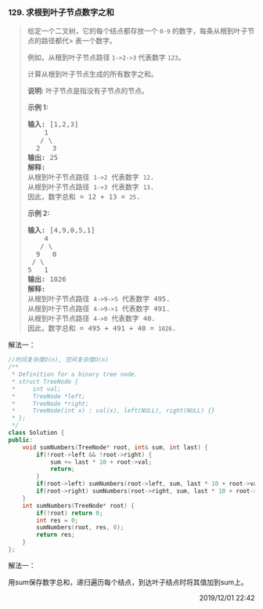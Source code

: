 ### 129. 求根到叶子节点数字之和

> <div class="notranslate"><p>给定一个二叉树，它的每个结点都存放一个&nbsp;<code>0-9</code>&nbsp;的数字，每条从根到叶子节点的路径都代> 表一个数字。</p>
> 
> <p>例如，从根到叶子节点路径 <code>1-&gt;2-&gt;3</code> 代表数字 <code>123</code>。</p>
> 
> <p>计算从根到叶子节点生成的所有数字之和。</p>
> 
> <p><strong>说明:</strong>&nbsp;叶子节点是指没有子节点的节点。</p>
> 
> <p><strong>示例 1:</strong></p>
> 
> <pre><strong>输入:</strong> [1,2,3]
>     1
>    / \
>   2   3
> <strong>输出:</strong> 25
> <strong>解释:</strong>
> 从根到叶子节点路径 <code>1-&gt;2</code> 代表数字 <code>12</code>.
> 从根到叶子节点路径 <code>1-&gt;3</code> 代表数字 <code>13</code>.
> 因此，数字总和 = 12 + 13 = <code>25</code>.</pre>
> 
> <p><strong>示例 2:</strong></p>
> 
> <pre><strong>输入:</strong> [4,9,0,5,1]
>     4
>    / \
>   9   0
> &nbsp;/ \
> 5   1
> <strong>输出:</strong> 1026
> <strong>解释:</strong>
> 从根到叶子节点路径 <code>4-&gt;9-&gt;5</code> 代表数字 495.
> 从根到叶子节点路径 <code>4-&gt;9-&gt;1</code> 代表数字 491.
> 从根到叶子节点路径 <code>4-&gt;0</code> 代表数字 40.
> 因此，数字总和 = 495 + 491 + 40 = <code>1026</code>.</pre>
> </div>

解法一：
```cpp
//时间复杂度O(n), 空间复杂度O(n)
/**
 * Definition for a binary tree node.
 * struct TreeNode {
 *     int val;
 *     TreeNode *left;
 *     TreeNode *right;
 *     TreeNode(int x) : val(x), left(NULL), right(NULL) {}
 * };
 */
class Solution {
public:
    void sumNumbers(TreeNode* root, int& sum, int last) {
        if(!root->left && !root->right) {
            sum += last * 10 + root->val;
            return;
        }
        if(root->left) sumNumbers(root->left, sum, last * 10 + root->val);
        if(root->right) sumNumbers(root->right, sum, last * 10 + root->val);
    }
    int sumNumbers(TreeNode* root) {
        if(!root) return 0;
        int res = 0;
        sumNumbers(root, res, 0);
        return res;
    }
};
```

解法一：

用sum保存数字总和，递归遍历每个结点，到达叶子结点时将其值加到sum上。

<div style="text-align: right"> 2019/12/01 22:42 </div>

